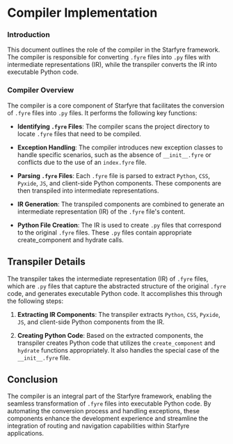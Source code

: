 # Compiler Implementation

### Introduction
This document outlines the role of the compiler in the Starfyre framework. The compiler is responsible for converting `.fyre` files into `.py` files with intermediate representations (IR), while the transpiler converts the IR into executable Python code.

### Compiler Overview
The compiler is a core component of Starfyre that facilitates the conversion of `.fyre` files into `.py` files. It performs the following key functions:

- **Identifying `.fyre` Files**: The compiler scans the project directory to locate `.fyre` files that need to be compiled.

- **Exception Handling**: The compiler introduces new exception classes to handle specific scenarios, such as the absence of `__init__.fyre` or conflicts due to the use of an `index.fyre` file.

- **Parsing `.fyre` Files**: Each `.fyre` file is parsed to extract `Python`, `CSS`, `Pyxide`, `JS`, and client-side Python components. These components are then transpiled into intermediate representations.

- **IR Generation**: The transpiled components are combined to generate an intermediate representation (IR) of the `.fyre` file's content.

- **Python File Creation**: The IR is used to create `.py` files that correspond to the original `.fyre` files. These `.py` files contain appropriate create_component and hydrate calls.

## Transpiler Details
The transpiler takes the intermediate representation (IR) of `.fyre` files, which are `.py` files that capture the abstracted structure of the original `.fyre` code, and generates executable Python code. It accomplishes this through the following steps:

1) **Extracting IR Components**: The transpiler extracts `Python`, `CSS`, `Pyxide`, `JS`, and client-side Python components from the IR.

2) **Creating Python Code**: Based on the extracted components, the transpiler creates Python code that utilizes the `create_component` and `hydrate` functions appropriately. It also handles the special case of the `__init__.fyre` file.

## Conclusion
The compiler is an integral part of the Starfyre framework, enabling the seamless transformation of `.fyre` files into executable Python code. By automating the conversion process and handling exceptions, these components enhance the development experience and streamline the integration of routing and navigation capabilities within Starfyre applications.
